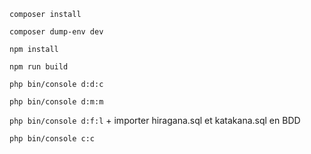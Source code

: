 ``composer install``

``composer dump-env dev``

``npm install``

``npm run build``

``php bin/console d:d:c``

``php bin/console d:m:m``

``php bin/console d:f:l`` + importer hiragana.sql et katakana.sql en BDD

``php bin/console c:c``